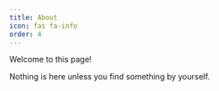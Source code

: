 ```yaml
---
title: About
icon: fas fa-info
order: 4
---
```



Welcome to this page!

Nothing is here unless you find something by yourself.